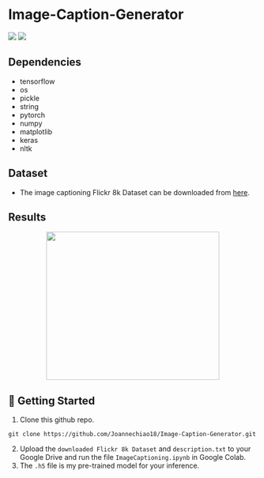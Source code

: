 # Image-Caption-Generator

![](https://img.shields.io/badge/keras-orange)
![](https://img.shields.io/badge/tensorflow-blue)

## Dependencies
* tensorflow 
* os 
* pickle 
* string 
* pytorch 
* numpy  
* matplotlib 
* keras 
* nltk

## Dataset
* The image captioning Flickr 8k Dataset can be downloaded from [here](https://www.kaggle.com/datasets/adityajn105/flickr8k).

## Results

<p align="center">
  <a href="#">
    <img src="https://user-images.githubusercontent.com/84509949/201937803-c449d9f1-b8f9-405c-97f4-6d37d0a00c35.jpg" width="350" height="300" />
  </a>
</p>

## 🔨 Getting Started
1. Clone this github repo. 
```
git clone https://github.com/Joannechiao18/Image-Caption-Generator.git
```
2. Upload the `downloaded Flickr 8k Dataset` and `description.txt` to your Google Drive and run the file `ImageCaptioning.ipynb` in Google Colab.
3. The `.h5` file is my pre-trained model for your inference. 


